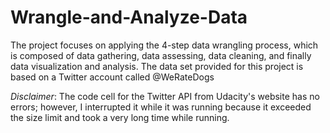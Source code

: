 # Wrangle-and-Analyze-Data
The project focuses on applying the 4-step data wrangling process, which is composed of data gathering, data assessing, data cleaning, and finally data visualization and analysis. The data set provided for this project is based on a Twitter account called @WeRateDogs

*Disclaimer*: The code cell for the Twitter API from Udacity's website has no errors; however, I interrupted it while it was running because it exceeded the size limit and took a very long time while running.

